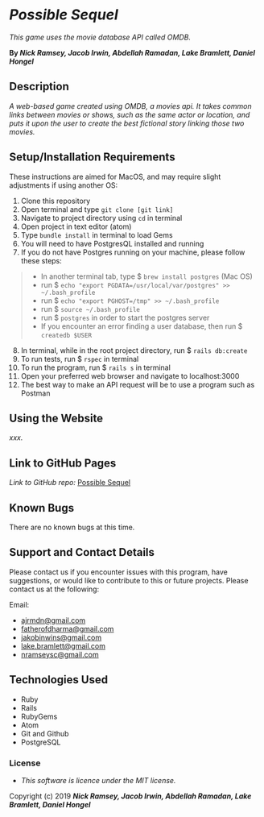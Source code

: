 # _Possible Sequel_


 _This game uses the movie database API called OMDB._

 **By _Nick Ramsey, Jacob Irwin, Abdellah Ramadan, Lake Bramlett, Daniel Hongel_**

## Description

_A web-based game created using OMDB, a movies api. It takes common links between movies or shows, such as the same actor or location, and puts it upon the user to create the best fictional story linking those two movies._

## Setup/Installation Requirements

 These instructions are aimed for MacOS, and may require slight adjustments if using another OS:
1. Clone this repository
2. Open terminal and type `git clone [git link]`
3. Navigate to project directory using `cd` in terminal
4. Open project in text editor (atom)
5. Type `bundle install` in terminal to load Gems
6. You will need to have PostgresQL installed and running
7. If you do not have Postgres running on your machine, please follow these steps:
 > - In another terminal tab, type $ `brew install postgres` (Mac OS)
 > - run $ `echo "export PGDATA=/usr/local/var/postgres" >> ~/.bash_profile`
 > - run $ `echo "export PGHOST=/tmp" >> ~/.bash_profile`
 > - run $ `source ~/.bash_profile`
 > - run $ `postgres` in order to start the postgres server
 > - If you encounter an error finding a user database, then run $ `createdb $USER`
8. In terminal, while in the root project directory, run $ `rails db:create`
9. To run tests, run $ `rspec` in terminal
10. To run the program, run $ `rails s` in terminal
11. Open your preferred web browser and navigate to localhost:3000
12. The best way to make an API request will be to use a program such as Postman

## Using the Website

_xxx._

## Link to GitHub Pages

_Link to GitHub repo:_
[Possible Sequel](https://github.com/jIrwinCline/possible-sequel.git)

## Known Bugs

There are no known bugs at this time.

## Support and Contact Details

Please contact us if you encounter issues with this program, have suggestions, or would like to contribute to this or future projects. Please contact us at the following:

Email:
- ajrmdn@gmail.com
- fatherofdharma@gmail.com
- jakobinwins@gmail.com
- lake.bramlett@gmail.com
- nramseysc@gmail.com

## Technologies Used

* Ruby
* Rails
* RubyGems
* Atom
* Git and Github
* PostgreSQL

### License

* _This software is licence under the MIT license._

Copyright (c) 2019 **_Nick Ramsey, Jacob Irwin, Abdellah Ramadan, Lake Bramlett, Daniel Hongel_**
